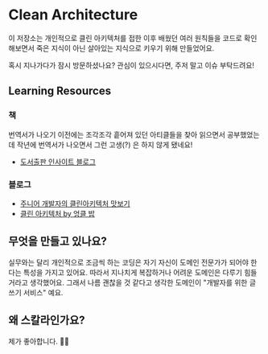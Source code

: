 # Clean Architecture

이 저장소는 개인적으로 클린 아키텍처를 접한 이후 배웠던 여러 원칙들을 코드로 확인해보면서 죽은 지식이 아닌
살아있는 지식으로 키우기 위해 만들었어요.

혹시 지나가다가 잠시 방문하셨나요? 관심이 있으시다면, 주저 말고 이슈 부탁드려요!

## Learning Resources

### 책

번역서가 나오기 이전에는 조각조각 흩어져 있던 아티클들을 찾아 읽으면서 공부했었는데 작년에 번역서가 나오면서
그런 고생(?) 은 하지 않게 됐네요!

- [도서출판 인사이트 블로그](https://blog.insightbook.co.kr/2019/08/08/%ED%81%B4%EB%A6%B0-%EC%95%84%ED%82%A4%ED%85%8D%EC%B2%98/)

### 블로그

- [주니어 개발자의 클린아키텍처 맛보기](https://woowabros.github.io/tools/2019/10/02/clean-architecture-experience.html)
- [클린 아키텍처 by 엉클 밥](https://medium.com/@younghyun/%ED%81%B4%EB%A6%B0-%EC%95%84%ED%82%A4%ED%85%8D%EC%B2%98-by-%EC%97%89%ED%81%B4-%EB%B0%A5-a6a917ff6afc)

## 무엇을 만들고 있나요?

실무와는 달리 개인적으로 조금씩 하는 코딩은 자기 자신이 도메인 전문가가 되어야 한다는 특성을 가지고 있어요.
따라서 지나치게 복잡하거나 어려운 도메인은 다루기 힘들 거라고 생각했어요. 그래서 나름 괜찮을 것 같다고 생각한 도메인이
"개발자를 위한 글쓰기 서비스" 예요.

## 왜 스칼라인가요?

제가 좋아합니다. 👍🏼
